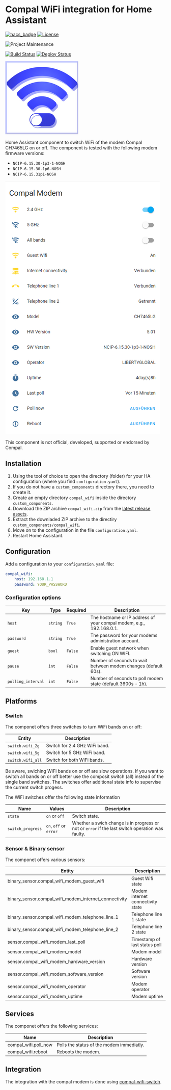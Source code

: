 # Compal WiFi integration for Home Assistant
[![hacs_badge][hacs-shield]][hacs]
[![License][license-shield]][license]

![Project Maintenance][maintenance-shield]

[![Build Status][build-status-shield]][build-status]
[![Deploy Status][deploy-status-shield]][deploy-status]

![Icon](images/icon-readme.png)

Home Assistant component to switch WiFi of the modem Compal CH7465LG on or off.
The component is tested with the following modem firmware versions:
* ```NCIP-6.15.30-1p3-1-NOSH```
* ```NCIP-6.15.30-1p6-NOSH```
*  ```NCIP-6.15.31p1-NOSH```

![WiFi switches!](images/compal-wifi.png)

This component is not official, developed, supported or endorsed by Compal.

## Installation

1. Using the tool of choice to open the directory (folder) for your HA configuration (where you find `configuration.yaml`).
2. If you do not have a `custom_components` directory there, you need to create it.
3. Create an empty directory `compal_wifi` inside the directory `custom_components`.
4. Download the ZIP archive `compal_wifi.zip` from the [latest release assets][latest-release].   
5. Extract the downladed ZIP archive to the directiry `custom_components/compal_wifi`.
6. Move on to the configuration in the file `configuration.yaml`.
7. Restart Home Assistant.

## Configuration 
 
Add a configuration to your `configuration.yaml` file:
``` yaml
compal_wifi:
    host: 192.168.1.1
    password: YOUR_PASSWORD
```

### Configuration options

Key | Type | Required | Description
--- | ---- | -------- | -----------
`host` | `string` | `True` | The hostname or IP address of your compal modem, e.g., 192.168.0.1.
`password` | `string` | `True` | The password for your modems administration account.
`guest` | `bool` | `False` | Enable guest network when switching ON WIFI. 
`pause` | `int` | `False` | Number of seconds to wait between modem changes (default 60s).
`polling_interval` | `int` | `False` | Number of seconds to poll modem state (default 3600s - 1h).


## Platforms

### Switch
The componet offers three switches to turn WiFi bands on or off:

Entity | Description
------ | -----------
`switch.wifi_2g` | Switch for 2.4 GHz WiFi band.
`switch.wifi_5g` | Switch for 5 GHz WiFi band.
`switch.wifi_all` | Switch for both WiFi bands. 

Be aware, swiching WiFi bands on or off are slow operations. If you want to switch all bands on or off better use the
composit switch (all) instead of the single band switches. 
The switches offer additional state info to supervise the current switch progess.

The WiFi switches offer the following state information

Name | Values | Description
---- | ------ | -----------
`state` | `on` or `off` | Switch state.
`switch_progress` | `on`, `off` or `error` | Whether a swich change is in progress or not or `error` if the last switch operation was faulty.

### Sensor & Binary sensor 
The componet offers various sensors:

Entity | Description
---- | -----------
binary_sensor.compal_wifi_modem_guest_wifi | Guest Wifi state
binary_sensor.compal_wifi_modem_internet_connectivity | Modem internet connectivity state
binary_sensor.compal_wifi_modem_telephone_line_1 | Telephone line 1 state
binary_sensor.compal_wifi_modem_telephone_line_2 | Telephone line 2 state
sensor.compal_wifi_modem_last_poll | Timestamp of last status poll
sensor.compal_wifi_modem_model | Modem model
sensor.compal_wifi_modem_hardware_version | Hardware version
sensor.compal_wifi_modem_software_version | Software version
sensor.compal_wifi_modem_operator | Modem operator
sensor.compal_wifi_modem_uptime | Modem uptime

## Services
The componet offers the following services:

Name | Description
---- | -----------
compal_wifi.poll_now | Polls the status of the modem immediatly.
compal_wifi.reboot | Reboots the modem.

## Integration
The integration with the compal modem is done using [compal-wifi-switch][compal-wifi-switch].  

[hacs-shield]: https://img.shields.io/badge/HACS-Default-41BDF5.svg
[hacs]: https://github.com/hacs/integration
[maintenance-shield]: https://img.shields.io/maintenance/yes/2022.svg
[license-shield]: https://img.shields.io/github/license/frimtec/hass-compal-wifi.svg
[license]: https://opensource.org/licenses/Apache-2.0
[build-status-shield]: https://github.com/frimtec/hass-compal-wifi/actions/workflows/build.yml/badge.svg
[build-status]: https://github.com/frimtec/hass-compal-wifi/actions/workflows/build.yml
[deploy-status-shield]: https://github.com/frimtec/hass-compal-wifi/actions/workflows/deploy_release.yml/badge.svg
[deploy-status]: https://github.com/frimtec/hass-compal-wifi/actions/workflows/deploy_release.yml
[latest-release]: https://github.com/frimtec/hass-compal-wifi/releases/latest
[compal-wifi-switch]: https://github.com/frimtec/compal-wifi-switch
